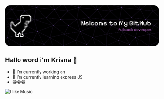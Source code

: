 ![My Favorit Photo](img/github.png)

## Hallo word i'm Krisna 👋

<!--
**SkayFive/SkayFive** is a ✨ _special_ ✨ repository because its `README.md` (this file) appears on your GitHub profile.

Here are some ideas to get you started:

- 🔭 I’m currently working on ...
- 🌱 I’m currently learning ...
- 👯 I’m looking to collaborate on ...
- 🤔 I’m looking for help with ...
- 💬 Ask me about ...
- 📫 How to reach me: ...
- 😄 Pronouns: ...
- ⚡ Fun fact: ...
-->
- 🔭 I’m currently working on
- 🌱 I’m currently learning express JS
- 😁😁😁

![I like Music](https://media2.giphy.com/media/v1.Y2lkPTc5MGI3NjExYmptYTNoenV2MmZtb29iZ3RoZThqa25sbzFoa3B4ZnE0bTIxdjByZCZlcD12MV9pbnRlcm5hbF9naWZfYnlfaWQmY3Q9Zw/cgW5iwX0e37qg/giphy.gif)
